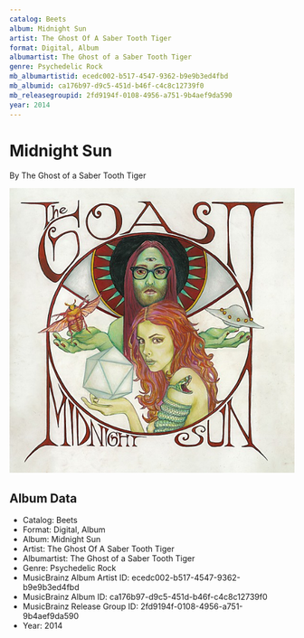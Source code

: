 ```yaml
---
catalog: Beets
album: Midnight Sun
artist: The Ghost Of A Saber Tooth Tiger
format: Digital, Album
albumartist: The Ghost of a Saber Tooth Tiger
genre: Psychedelic Rock
mb_albumartistid: ecedc002-b517-4547-9362-b9e9b3ed4fbd
mb_albumid: ca176b97-d9c5-451d-b46f-c4c8c12739f0
mb_releasegroupid: 2fd9194f-0108-4956-a751-9b4aef9da590
year: 2014
---
```


# Midnight Sun

By The Ghost of a Saber Tooth Tiger

![](../../assets/beetscovers/The_Ghost_Of_A_Saber_Tooth_Tiger-Midnight_Sun.jpg)

## Album Data

- Catalog: Beets
- Format: Digital, Album
- Album: Midnight Sun
- Artist: The Ghost Of A Saber Tooth Tiger
- Albumartist: The Ghost of a Saber Tooth Tiger
- Genre: Psychedelic Rock
- MusicBrainz Album Artist ID: ecedc002-b517-4547-9362-b9e9b3ed4fbd
- MusicBrainz Album ID: ca176b97-d9c5-451d-b46f-c4c8c12739f0
- MusicBrainz Release Group ID: 2fd9194f-0108-4956-a751-9b4aef9da590
- Year: 2014

